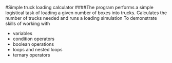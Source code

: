 #Simple truck loading calculator
####The program performs a simple logistical task of loading a given number of boxes into trucks. Calculates the number of trucks needed and runs a loading simulation
To demonstrate skills of working with
- variables
- condition operators
- boolean operations
- loops and nested loops
- ternary operators